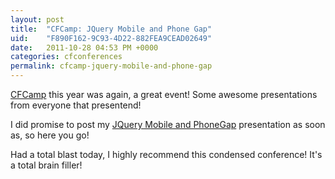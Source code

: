 ```yaml
---
layout: post
title:  "CFCamp: JQuery Mobile and Phone Gap"
uid:	"F890F162-9C93-4D22-882FEA9CEAD02649"
date:   2011-10-28 04:53 PM +0000
categories: cfconferences
permalink: cfcamp-jquery-mobile-and-phone-gap
---
```

<p>
<a title="CFCamp 2011 | Home" href="http://www.cfcamp.org/?ChangeLanguageTo=en">CFCamp</a> this year was again, a great event! Some awesome presentations from everyone that presentend!</p>
<p>I did promise to post my <a href="/blog/enclosures/JQueryAndPhoneGap.pdf">JQuery Mobile and PhoneGap</a> presentation as soon as, so here you go!</p>
<p>Had a total blast today, I highly recommend this condensed conference! It's a total brain filler!</p>